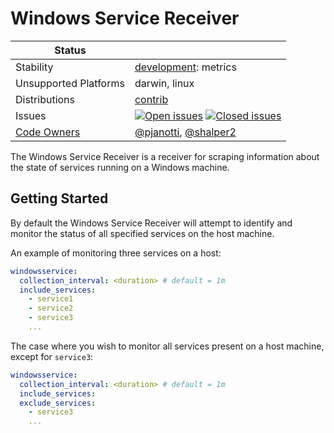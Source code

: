 # Windows Service Receiver

<!-- status autogenerated section -->
| Status        |           |
| ------------- |-----------|
| Stability     | [development]: metrics   |
| Unsupported Platforms | darwin, linux |
| Distributions | [contrib] |
| Issues        | [![Open issues](https://img.shields.io/github/issues-search/open-telemetry/opentelemetry-collector-contrib?query=is%3Aissue%20is%3Aopen%20label%3Areceiver%2Fwindowsservice%20&label=open&color=orange&logo=opentelemetry)](https://github.com/open-telemetry/opentelemetry-collector-contrib/issues?q=is%3Aopen+is%3Aissue+label%3Areceiver%2Fwindowsservice) [![Closed issues](https://img.shields.io/github/issues-search/open-telemetry/opentelemetry-collector-contrib?query=is%3Aissue%20is%3Aclosed%20label%3Areceiver%2Fwindowsservice%20&label=closed&color=blue&logo=opentelemetry)](https://github.com/open-telemetry/opentelemetry-collector-contrib/issues?q=is%3Aclosed+is%3Aissue+label%3Areceiver%2Fwindowsservice) |
| [Code Owners](https://github.com/open-telemetry/opentelemetry-collector-contrib/blob/main/CONTRIBUTING.md#becoming-a-code-owner)    | [@pjanotti](https://www.github.com/pjanotti), [@shalper2](https://www.github.com/shalper2) |

[development]: https://github.com/open-telemetry/opentelemetry-collector/blob/main/docs/component-stability.md#development
[contrib]: https://github.com/open-telemetry/opentelemetry-collector-releases/tree/main/distributions/otelcol-contrib
<!-- end autogenerated section -->

The Windows Service Receiver is a receiver for scraping information about the state of services running on a Windows machine.

## Getting Started

By default the Windows Service Receiver will attempt to identify and monitor the status of all specified services on the host machine.

An example of monitoring three services on a host:

```yaml
windowsservice:
  collection_interval: <duration> # default = 1m
  include_services:
    - service1
    - service2
    - service3
    ...
```

The case where you wish to monitor all services present on a host machine, except for `service3`:

```yaml
windowsservice:
  collection_interval: <duration> # default = 1m
  include_services:
  exclude_services:
    - service3
    ...
```

